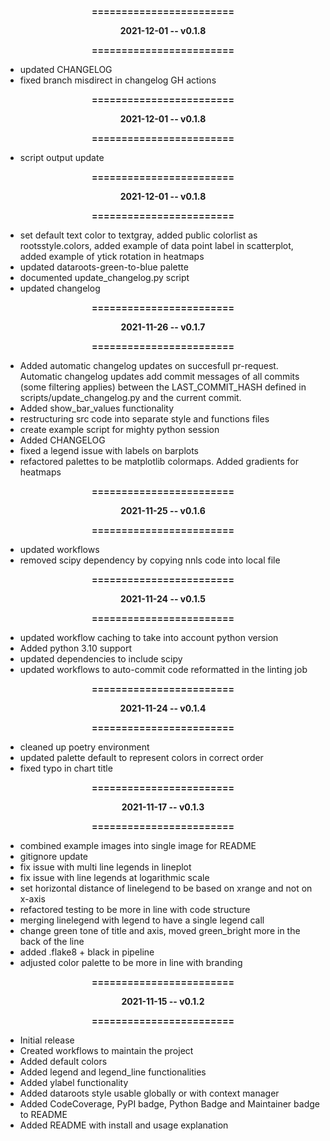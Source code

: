 <div align=center>
            <b>
            <p>========================</p>
            <p>2021-12-01   --   v0.1.8</p>
            <p>========================</p>
            </b>
        </div>

- updated CHANGELOG
- fixed branch misdirect in changelog GH actions
<div align=center>
            <b>
            <p>========================</p>
            <p>2021-12-01   --   v0.1.8</p>
            <p>========================</p>
            </b>
        </div>

- script output update
<div align=center>
            <b>
            <p>========================</p>
            <p>2021-12-01   --   v0.1.8</p>
            <p>========================</p>
            </b>
        </div>

- set default text color to textgray, added public colorlist as rootsstyle.colors, added example of data point label in scatterplot, added example of ytick rotation in heatmaps
- updated dataroots-green-to-blue palette
- documented update_changelog.py script
- updated changelog
<div align=center>
            <b>
            <p>========================</p>
            <p>2021-11-26   --   v0.1.7</p>
            <p>========================</p>
            </b>
        </div>

- Added automatic changelog updates on succesfull pr-request. Automatic changelog updates add commit messages of all commits (some filtering applies) between the LAST_COMMIT_HASH defined in scripts/update_changelog.py and the current commit.
- Added show_bar_values functionality
- restructuring src code into separate style and functions files
- create example script for mighty python session
- Added CHANGELOG
- fixed a legend issue with labels on barplots
- refactored palettes to be matplotlib colormaps. Added gradients for heatmaps
<div align=center>
            <b>
            <p>========================</p>
            <p>2021-11-25   --   v0.1.6</p>
            <p>========================</p>
            </b>
        </div>

- updated workflows
- removed scipy dependency by copying nnls code into local file
<div align=center>
            <b>
            <p>========================</p>
            <p>2021-11-24   --   v0.1.5</p>
            <p>========================</p>
            </b>
        </div>

- updated workflow caching to take into account python version
- Added python 3.10 support
- updated dependencies to include scipy
- updated workflows to auto-commit code reformatted in the linting job
<div align=center>
            <b>
            <p>========================</p>
            <p>2021-11-24   --   v0.1.4</p>
            <p>========================</p>
            </b>
        </div>

- cleaned up poetry environment
- updated palette default to represent colors in correct order
- fixed typo in chart title
<div align=center>
            <b>
            <p>========================</p>
            <p>2021-11-17   --   v0.1.3</p>
            <p>========================</p>
            </b>
        </div>

- combined example images into single image for README
- gitignore update
- fix issue with multi line legends in lineplot
- fix issue with line legends at logarithmic scale
- set horizontal distance of linelegend to be based on xrange and not on x-axis
- refactored testing to be more in line with code structure
- merging linelegend with legend to have a single legend call
- change green tone of title and axis, moved green_bright more in the back of the line
- added .flake8 + black in pipeline
- adjusted color palette to be more in line with branding
<div align=center>
            <b>
            <p>========================</p>
            <p>2021-11-15   --   v0.1.2</p>
            <p>========================</p>
            </b>
        </div>

- Initial release
- Created workflows to maintain the project
- Added default colors
- Added legend and legend_line functionalities
- Added ylabel functionality
- Added dataroots style usable globally or with context manager
- Added CodeCoverage, PyPI badge, Python Badge and Maintainer badge to README
- Added README with install and usage explanation
